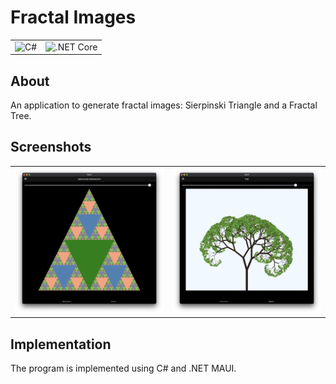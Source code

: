 # Fractal Images

<div>
	<table>
		<tr>
			<td><img width="50" src="https://user-images.githubusercontent.com/25181517/121405384-444d7300-c95d-11eb-959f-913020d3bf90.png" alt="C#" title="C#"/></td>
			<td><img width="50" src="https://user-images.githubusercontent.com/25181517/121405754-b4f48f80-c95d-11eb-8893-fc325bde617f.png" alt=".NET Core" title=".NET Core"/></td>
		</tr>
	</table>
</div>

## About

An application to generate fractal images: Sierpinski Triangle and a Fractal Tree.

## Screenshots

<div align='center'>
	<table>
		<tr>
			<td><img width="300" src="readme_img/triangle.png" alt="triangle" title="triangle"/></td>
			<td><img width="300" src="readme_img/tree.png" alt="tree" title="tree"/></td>
		</tr>
	</table>
</div>

## Implementation

The program is implemented using C# and .NET MAUI.
